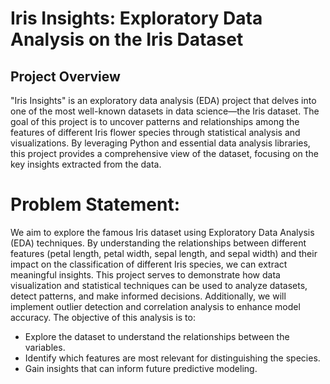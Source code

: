 # Iris Insights: Exploratory Data Analysis on the Iris Dataset

## Project Overview

"Iris Insights" is an exploratory data analysis (EDA) project that delves into one of the most well-known datasets in data science—the Iris dataset. The goal of this project is to uncover patterns and relationships among the features of different Iris flower species through statistical analysis and visualizations. By leveraging Python and essential data analysis libraries, this project provides a comprehensive view of the dataset, focusing on the key insights extracted from the data.


# Problem Statement:
We aim to explore the famous Iris dataset using Exploratory Data Analysis (EDA) techniques. By understanding the relationships between different features (petal length, petal width, sepal length, and sepal width) and their impact on the classification of different Iris species, we can extract meaningful insights. This project serves to demonstrate how data visualization and statistical techniques can be used to analyze datasets, detect patterns, and make informed decisions. Additionally, we will implement outlier detection and correlation analysis to enhance model accuracy.
The objective of this analysis is to:

* Explore the dataset to understand the relationships between the variables.
* Identify which features are most relevant for distinguishing the species.
* Gain insights that can inform future predictive modeling.

